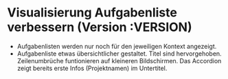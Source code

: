 # Visualisierung Aufgabenliste verbessern (Version :VERSION)

- Aufgabenlisten werden nur noch für den jeweiligen Kontext angezeigt.
- Aufgabenliste etwas übersichtlicher gestaltet. Titel sind hervorgehoben. Zeilenumbrüche funtionieren auf kleineren Bildschirmen. Das Accordion zeigt bereits erste Infos (Projektnamen) im Untertitel.
